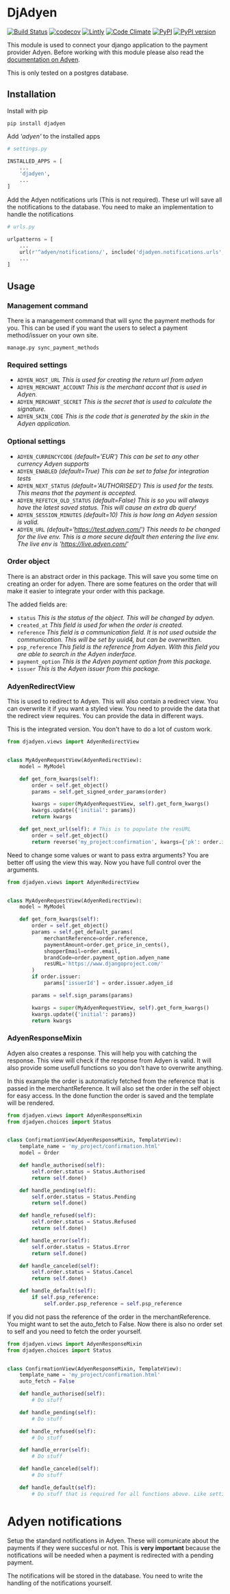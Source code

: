 # DjAdyen

[![Build Status](https://travis-ci.org/maykinmedia/djadyen.svg?branch=master)](https://travis-ci.org/maykinmedia/djadyen)
[![codecov](https://codecov.io/gh/maykinmedia/djadyen/branch/master/graph/badge.svg)](https://codecov.io/gh/maykinmedia/djadyen)
[![Lintly](https://lintly.com/gh/maykinmedia/djadyen/badge.svg)](https://lintly.com/gh/maykinmedia/djadyen/)
[![Code Climate](https://codeclimate.com/github/codeclimate/codeclimate/badges/gpa.svg)](https://codeclimate.com/github/maykinmedia/djadyen)
[![PyPI](https://img.shields.io/pypi/dm/Django.svg)](https://pypi.python.org/pypi/djadyen/0.1.7)
[![PyPI version](https://badge.fury.io/py/djadyen.svg)](https://badge.fury.io/py/djadyen)

This module is used to connect your django application to the payment provider Adyen.
Before working with this module please also read the [documentation on Adyen](https://docs.adyen.com/developers/hpp-manual).

This is only tested on a postgres database.

## Installation

Install with pip
```shell
pip install djadyen
```

Add *'adyen'* to the installed apps
```python
# settings.py

INSTALLED_APPS = [
    ...
    'djadyen',
    ...
]
```

Add the Adyen notifications urls (This is not required). These url will save all the notifications to the database. You need to make an implementation to handle the notifications
```python
# urls.py

urlpatterns = [
    ...
    url(r'^adyen/notifications/', include('djadyen.notifications.urls', namespace='adyen-notifications')),
    ...
]
```

## Usage

### Management command
There is a management command that will sync the payment methods for you. This can be used if you want the users to select a payment method/issuer on your own site.

`manage.py sync_payment_methods`

### Required settings
- `ADYEN_HOST_URL` *This is used for creating the return url from adyen*
- `ADYEN_MERCHANT_ACCOUNT` *This is the merchant accont that is used in Adyen.*
- `ADYEN_MERCHANT_SECRET` *This is the secret that is used to calculate the signature.*
- `ADYEN_SKIN_CODE` *This is the code that is generated by the skin in the Adyen application.*

### Optional settings
- `ADYEN_CURRENCYCODE` *(default='EUR') This can be set to any other currency Adyen supports*
- `ADYEN_ENABLED` *(default=True) This can be set to false for integration tests*
- `ADYEN_NEXT_STATUS` *(default='AUTHORISED') This is used for the tests. This means that the payment is accepted.*
- `ADYEN_REFETCH_OLD_STATUS` *(default=False) This is so you will always have the latest saved status. This will cause an extra db query!*
- `ADYEN_SESSION_MINUTES` *(default=10) This is how long an Adyen session is valid.*
- `ADYEN_URL` *(default='https://test.adyen.com/') This needs to be changed for the live env. This is a more secure default then entering the live env. The live env is 'https://live.adyen.com/'*

### Order object
There is an abstract order in this package. This will save you some time on creating an order for adyen.
There are some features on the order that will make it easier to integrate your order with this package.


The added fields are:

- `status` *This is the status of the object. This will be changed by adyen.*
- `created_at` *This field is used for when the order is created.*
- `reference` *This field is a communication field. It is not used outside the communication. This will be set by uuid4, but can be overwritten.*
- `psp_reference` *This field is the reference from Adyen. With this field you are able to search in the Adyen inderface.*
- `payment_option` *This is the Adyen payment option from this package.*
- `issuer` *This is the Adyen issuer from this package.*

### AdyenRedirectView
This is used to redirect to Adyen. This will also contain a redirect view. You can overwrite it if you want a styled view.
You need to provide the data that the redirect view requires. You can provide the data in different ways.

This is the integrated version. You don't have to do a lot of custom work.
```python
from djadyen.views import AdyenRedirectView


class MyAdyenRequestView(AdyenRedirectView):
    model = MyModel

    def get_form_kwargs(self):
        order = self.get_object()
        params = self.get_signed_order_params(order)

        kwargs = super(MyAdyenRequestView, self).get_form_kwargs()
        kwargs.update({'initial': params})
        return kwargs

    def get_next_url(self): # This is to populate the resURL
        order = self.get_object()
        return reverse('my_project:confirmation', kwargs={'pk': order.id})
```

Need to change some values or want to pass extra arguments? You are better off using the view this way.
Now you have full control over the arguments.
```python
from djadyen.views import AdyenRedirectView


class MyAdyenRequestView(AdyenRedirectView):
    model = MyModel

    def get_form_kwargs(self):
        order = self.get_object()
        params = self.get_default_params(
            merchantReference=order.reference,
            paymentAmount=order.get_price_in_cents(),
            shopperEmail=order.email,
            brandCode=order.payment_option.adyen_name
            resURL='https://www.djangoproject.com/'
        )
        if order.issuer:
            params['issuerId'] = order.issuer.adyen_id

        params = self.sign_params(params)

        kwargs = super(MyAdyenRequestView, self).get_form_kwargs()
        kwargs.update({'initial': params})
        return kwargs
```

### AdyenResponseMixin
Adyen also creates a response. This will help you with catching the response. This view will check if
the response from Adyen is valid. It will also provide some usefull functions so you don't have to overwrite
anything.

In this example the order is automaticly fetched from the reference that is passed in the merchantReference.
It will also set the order in the self object for easy access. In the done function the order is saved
and the template will be rendered.
```python
from djadyen.views import AdyenResponseMixin
from djadyen.choices import Status


class ConfirmationView(AdyenResponseMixin, TemplateView):
    template_name = 'my_project/confirmation.html'
    model = Order

    def handle_authorised(self):
        self.order.status = Status.Authorised
        return self.done()

    def handle_pending(self):
        self.order.status = Status.Pending
        return self.done()

    def handle_refused(self):
        self.order.status = Status.Refused
        return self.done()

    def handle_error(self):
        self.order.status = Status.Error
        return self.done()

    def handle_canceled(self):
        self.order.status = Status.Cancel
        return self.done()

    def handle_default(self):
        if self.psp_reference:
            self.order.psp_reference = self.psp_reference
```

If you did not pass the reference of the order in the merchantReference. You might want to set the auto_fetch to False.
Now there is also no order set to self and you need to fetch the order yourself.
```python
from djadyen.views import AdyenResponseMixin
from djadyen.choices import Status


class ConfirmationView(AdyenResponseMixin, TemplateView):
    template_name = 'my_project/confirmation.html'
    auto_fetch = False

    def handle_authorised(self):
        # Do stuff

    def handle_pending(self):
        # Do stuff

    def handle_refused(self):
        # Do stuff

    def handle_error(self):
        # Do stuff

    def handle_canceled(self):
        # Do stuff

    def handle_default(self):
        # Do stuff that is required for all functions above. Like settings the psp_reference
```

# Adyen notifications

Setup the standard notifications in Adyen. These will comunicate about the payments if they were succesful or not.
This is **very important** because the notifications will be needed when a payment is redirected with a pending payment.

The notifications will be stored in the database. You need to write the handling of the notifications yourself.
